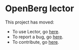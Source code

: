 OpenBerg lector
===============

This project has moved:

- To use Lector, go [here](https://openberg.github.io/lector/).
- To report a bug, go [here](https://github.com/openberg/lector/issues).
- To contribute, go [here](https://github.com/openberg/lector-dev).
